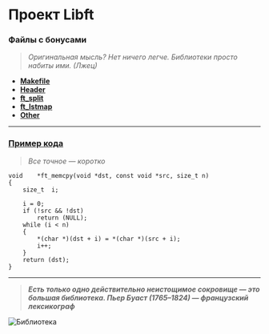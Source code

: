 # Проект Libft

### Файлы с бонусами
> *Оригинальная мысль? Нет ничего легче. Библиотеки просто набиты ими. (Лжец)*
* [**Makefile**](https://github.com/i-galimov/libft/blob/main/libft/Makefile)
* [**Header**](https://github.com/i-galimov/libft/blob/main/libft/libft.h)
* [**ft_split**](https://github.com/i-galimov/libft/blob/main/libft/ft_split.c)
* [**ft_lstmap**](https://github.com/i-galimov/libft/blob/main/libft/ft_lstmap.c)
* [**Other**](https://github.com/i-galimov/libft/tree/main/libft)
---
### [Пример кода](https://github.com/i-galimov/libft/blob/main/libft/ft_memcpy.c) 
> *Все точное — коротко*
```
void	*ft_memcpy(void *dst, const void *src, size_t n)
{
	size_t	i;

	i = 0;
	if (!src && !dst)
		return (NULL);
	while (i < n)
	{
		*(char *)(dst + i) = *(char *)(src + i);
		i++;
	}
	return (dst);
}
```
********
> ***Есть только одно действительно неистощимое сокровище — это большая библиотека.
Пьер Буаст (1765–1824) — французский лексикограф***
> 
![Библиотека](https://cdn.pixabay.com/photo/2016/09/08/22/43/books-1655783_1280.jpg)
